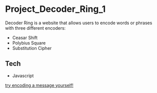 # Project_Decoder_Ring_1

Decoder Ring is a website that allows users to encode words or phrases with three different encoders:
- Ceasar Shift 
- Polybius Square
- Substitution Cipher

## Tech
- Javascript

[try encoding a message yourself!](https://kyrapalmer.github.io/Project_Decoder_Ring_1/)
